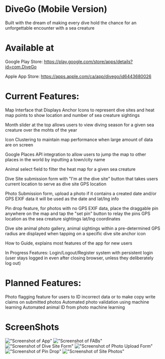 # DiveGo (Mobile Version) 
Built with the dream of making every dive hold the chance for an unforgettable encounter with a sea creature 


# Available at
Google Play Store: https://play.google.com/store/apps/details?id=com.DiveGo

Apple App Store: https://apps.apple.com/ca/app/divego/id6443680026

# Current Features:

Map Interface that Displays Anchor Icons to represent dive sites and heat map points to show location and number of sea creature sightings 

Month slider at the top allows users to view diving season for a given sea creature over the mohts of the year 

Icon Clustering to maintain map performance when large amount of data are on screen

Google Places API integration to allow users to jump the map to other places in the world by inputting a town/city name

Animal select field to filter the heat map for a given sea creature 

Dive Site submission form with "I'm at the dive site" button that takes users current location to serve as dive site GPS location

Photo Submission form, upload a photo if it contains a created date and/or GPS EXIF data it will be used as the date and lat/lng info 

Pin drop feature, for photos with no GPS EXIF data, place the draggable pin anywhere on the map and tap the "set pin" button to relay the pins GPS location as the sea creature sightings lat/lng coordinates 

Dive site animal photo gallery, animal sightings within a pre-determined GPS radius are displayed when tapping on a specific dive site anchor icon

How to Guide, explains most features of the app for new users 

In Progress Features:
Login/Logout/Register system with persistent login (user stays logged in even after closing browser, unless they deliberately log out)

# Planned Features:

Photo flagging feature for users to ID incorrect data or to make copy write claims on submitted photos
Automated photo validation using machine learning 
Automated animal ID from photo machine learning 


# ScreenShots
!["Screenshot of App"](https://github.com/Freem11/divego-mobile/blob/master/frontend/DiveGoMobile/compnents/png/Main.PNG)
!["Screenshot of FABs"](https://github.com/Freem11/divego-mobile/blob/master/frontend/DiveGoMobile/compnents/png/MainMenu.PNG)
!["Screenshot of Dive Site Form"](https://github.com/Freem11/divego-mobile/blob/master/frontend/DiveGoMobile/compnents/png/NewSite.PNG)
!["Screenshot of Photo Upload Form"](https://github.com/Freem11/divego-mobile/blob/master/frontend/DiveGoMobile/compnents/png/NewPhoto.PNG)
!["Screenshot of Pin Drop"](https://github.com/Freem11/divego-mobile/blob/master/frontend/DiveGoMobile/compnents/png/PInDrop.PNG)
!["Screenshot of Site Photos"](https://github.com/Freem11/divego-mobile/blob/master/frontend/DiveGoMobile/compnents/png/SitePhotos.PNG)
